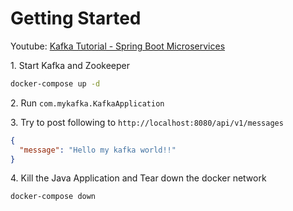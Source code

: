 # Getting Started

Youtube: [Kafka Tutorial - Spring Boot Microservices](https://youtu.be/SqVfCyfCJqw)

1\. Start Kafka and Zookeeper

```bash
docker-compose up -d
```

2\. Run `com.mykafka.KafkaApplication`

3\. Try to post following to `http://localhost:8080/api/v1/messages`

```json
{
  "message": "Hello my kafka world!!"
}
```

4\. Kill the Java Application and Tear down the docker network

```bash
docker-compose down
```
